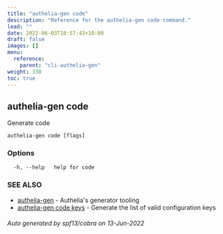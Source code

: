 ```yaml
---
title: "authelia-gen code"
description: "Reference for the authelia-gen code command."
lead: ""
date: 2022-06-03T10:57:43+10:00
draft: false
images: []
menu:
  reference:
    parent: "cli-authelia-gen"
weight: 330
toc: true
---
```


## authelia-gen code

Generate code

```
authelia-gen code [flags]
```

### Options

```
  -h, --help   help for code
```

### SEE ALSO

* [authelia-gen](authelia-gen.md)	 - Authelia's generator tooling
* [authelia-gen code keys](authelia-gen_code_keys.md)	 - Generate the list of valid configuration keys

###### Auto generated by spf13/cobra on 13-Jun-2022
